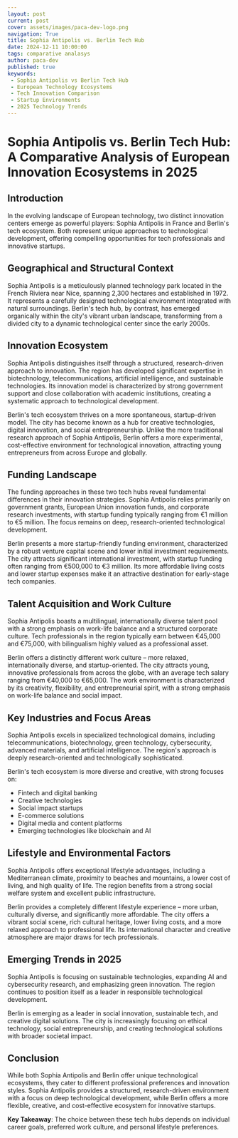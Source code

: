 ```yaml
---
layout: post
current: post
cover: assets/images/paca-dev-logo.png
navigation: True
title: Sophia Antipolis vs. Berlin Tech Hub
date: 2024-12-11 10:00:00
tags: comparative analasys
author: paca-dev
published: true
keywords:
 - Sophia Antipolis vs Berlin Tech Hub
 - European Technology Ecosystems
 - Tech Innovation Comparison
 - Startup Environments
 - 2025 Technology Trends
---
```



# Sophia Antipolis vs. Berlin Tech Hub: A Comparative Analysis of European Innovation Ecosystems in 2025

## Introduction

In the evolving landscape of European technology, two distinct innovation centers emerge as powerful players: Sophia Antipolis in France and Berlin's tech ecosystem. Both represent unique approaches to technological development, offering compelling opportunities for tech professionals and innovative startups.

## Geographical and Structural Context

Sophia Antipolis is a meticulously planned technology park located in the French Riviera near Nice, spanning 2,300 hectares and established in 1972. It represents a carefully designed technological environment integrated with natural surroundings. Berlin's tech hub, by contrast, has emerged organically within the city's vibrant urban landscape, transforming from a divided city to a dynamic technological center since the early 2000s.

## Innovation Ecosystem

Sophia Antipolis distinguishes itself through a structured, research-driven approach to innovation. The region has developed significant expertise in biotechnology, telecommunications, artificial intelligence, and sustainable technologies. Its innovation model is characterized by strong government support and close collaboration with academic institutions, creating a systematic approach to technological development.

Berlin's tech ecosystem thrives on a more spontaneous, startup-driven model. The city has become known as a hub for creative technologies, digital innovation, and social entrepreneurship. Unlike the more traditional research approach of Sophia Antipolis, Berlin offers a more experimental, cost-effective environment for technological innovation, attracting young entrepreneurs from across Europe and globally.

## Funding Landscape

The funding approaches in these two tech hubs reveal fundamental differences in their innovation strategies. Sophia Antipolis relies primarily on government grants, European Union innovation funds, and corporate research investments, with startup funding typically ranging from €1 million to €5 million. The focus remains on deep, research-oriented technological development.

Berlin presents a more startup-friendly funding environment, characterized by a robust venture capital scene and lower initial investment requirements. The city attracts significant international investment, with startup funding often ranging from €500,000 to €3 million. Its more affordable living costs and lower startup expenses make it an attractive destination for early-stage tech companies.

## Talent Acquisition and Work Culture

Sophia Antipolis boasts a multilingual, internationally diverse talent pool with a strong emphasis on work-life balance and a structured corporate culture. Tech professionals in the region typically earn between €45,000 and €75,000, with bilingualism highly valued as a professional asset.

Berlin offers a distinctly different work culture – more relaxed, internationally diverse, and startup-oriented. The city attracts young, innovative professionals from across the globe, with an average tech salary ranging from €40,000 to €65,000. The work environment is characterized by its creativity, flexibility, and entrepreneurial spirit, with a strong emphasis on work-life balance and social impact.

## Key Industries and Focus Areas

Sophia Antipolis excels in specialized technological domains, including telecommunications, biotechnology, green technology, cybersecurity, advanced materials, and artificial intelligence. The region's approach is deeply research-oriented and technologically sophisticated.

Berlin's tech ecosystem is more diverse and creative, with strong focuses on:
- Fintech and digital banking
- Creative technologies
- Social impact startups
- E-commerce solutions
- Digital media and content platforms
- Emerging technologies like blockchain and AI

## Lifestyle and Environmental Factors

Sophia Antipolis offers exceptional lifestyle advantages, including a Mediterranean climate, proximity to beaches and mountains, a lower cost of living, and high quality of life. The region benefits from a strong social welfare system and excellent public infrastructure.

Berlin provides a completely different lifestyle experience – more urban, culturally diverse, and significantly more affordable. The city offers a vibrant social scene, rich cultural heritage, lower living costs, and a more relaxed approach to professional life. Its international character and creative atmosphere are major draws for tech professionals.

## Emerging Trends in 2025

Sophia Antipolis is focusing on sustainable technologies, expanding AI and cybersecurity research, and emphasizing green innovation. The region continues to position itself as a leader in responsible technological development.

Berlin is emerging as a leader in social innovation, sustainable tech, and creative digital solutions. The city is increasingly focusing on ethical technology, social entrepreneurship, and creating technological solutions with broader societal impact.

## Conclusion

While both Sophia Antipolis and Berlin offer unique technological ecosystems, they cater to different professional preferences and innovation styles. Sophia Antipolis provides a structured, research-driven environment with a focus on deep technological development, while Berlin offers a more flexible, creative, and cost-effective ecosystem for innovative startups.

**Key Takeaway**: The choice between these tech hubs depends on individual career goals, preferred work culture, and personal lifestyle preferences.
